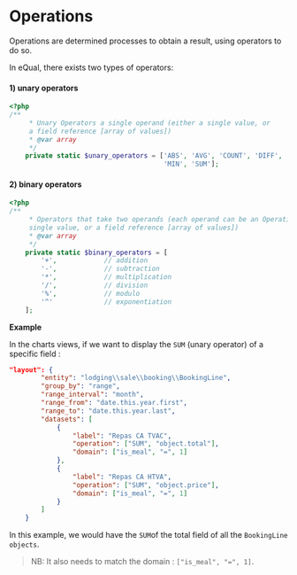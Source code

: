 # Operations

Operations are determined processes to obtain a result, using operators to do so.

In eQual, there exists two types of operators:

#### 1) unary operators

```php
<?php
/**
     * Unary Operators a single operand (either a single value, or 
     a field reference [array of values])
     * @var array
     */
    private static $unary_operators = ['ABS', 'AVG', 'COUNT', 'DIFF', 'MAX',
                                       'MIN', 'SUM'];
```

#### 2) binary operators 

```php
<?php
/**
     * Operators that take two operands (each operand can be an Operation, a 
     single value, or a field reference [array of values])
     * @var array
     */
    private static $binary_operators = [
        '+',            // addition
        '-',            // subtraction
        '*',            // multiplication
        '/',            // division
        '%',            // modulo
        '^'             // exponentiation
    ];
```



**Example**

In the charts views, if we want to display the `SUM` (unary operator) of a specific field : 

```json
"layout": {
        "entity": "lodging\\sale\\booking\\BookingLine",
        "group_by": "range",
        "range_interval": "month",
        "range_from": "date.this.year.first",
        "range_to": "date.this.year.last",
        "datasets": [
            {
                "label": "Repas CA TVAC",
                "operation": ["SUM", "object.total"],
                "domain": ["is_meal", "=", 1]
            },
            {
                "label": "Repas CA HTVA",
                "operation": ["SUM", "object.price"],
                "domain": ["is_meal", "=", 1]
            }
        ]
    }
```

In this example, we would have the `SUM`of the total field of all the `BookingLine objects`.

> NB: It also needs to match the domain : `["is_meal", "=", 1]`.

